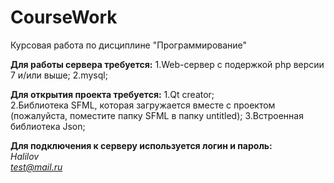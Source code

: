 # CourseWork
Курсовая работа по дисциплине "Программирование"

**Для работы сервера требуется:**
1.Web-сервер с подержкой php версии 7 и/или выше;
2.mysql;
</br>

**Для открытия проекта требуется:**
1.Qt creator; </br>
2.Библиотека SFML, которая загружается вместе с проектом (пожалуйста, поместите папку SFML в папку untitled);
3.Встроенная библиотека Json;
</br>

**Для подключения к серверу используется логин и пароль:**
</br>
 *Halilov* 
 </br>
 *test@mail.ru*
